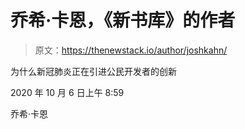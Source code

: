 # 乔希·卡恩，《新书库》的作者

> 原文：<https://thenewstack.io/author/joshkahn/>

为什么新冠肺炎正在引进公民开发者的创新

2020 年 10 月 6 日上午 8:59

乔希·卡恩